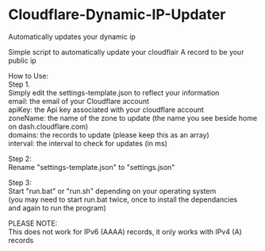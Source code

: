 # Cloudflare-Dynamic-IP-Updater
Automatically updates your dynamic ip

Simple script to automatically update your cloudflair A record to be your public ip

How to Use:  
Step 1.  
  Simply edit the settings-template.json to reflect your information  
    email:  the email of your Cloudflare account  
    apiKey: the Api key associated with your cloudflare account  
    zoneName: the name of the zone to update (the name you see beside home on dash.cloudflare.com)  
    domains: the records to update (please keep this as an array)  
    interval: the interval to check for updates (in ms)  

Step 2:  
  Rename "settings-template.json" to "settings.json"  
  
Step 3:  
  Start "run.bat" or "run.sh" depending on your operating system  
  (you may need to start run.bat twice, once to install the dependancies  
  and again to run the program)  


PLEASE NOTE:  
This does not work for IPv6 (AAAA) records, it only works with IPv4 (A) records  
